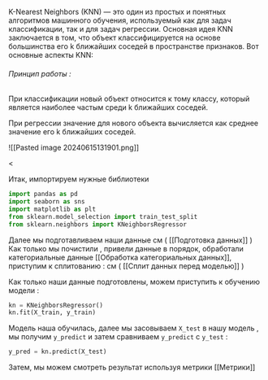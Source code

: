K-Nearest Neighbors (KNN) — это один из простых и понятных алгоритмов машинного обучения, используемый как для задач классификации, так и для задач регрессии. Основная идея KNN заключается в том, что объект классифицируется на основе большинства его k ближайших соседей в пространстве признаков. Вот основные аспекты KNN:

<h6>Принцип работы :</h6>
При классификации новый объект относится к тому классу, который является наиболее частым среди k ближайших соседей.

При регрессии значение для нового объекта вычисляется как среднее значение его k ближайших соседей.

![[Pasted image 20240615131901.png]]

<

Итак, импортируем нужные библиотеки 

```python 
import pandas as pd
import seaborn as sns
import matplotlib as plt
from sklearn.model_selection import train_test_split
from sklearn.neighbors import KNeighborsRegressor
```

Далее мы подготавливаем наши данные см ( [[Подготовка данных]] )
Как только мы почистили , привели данные в порядок, обработали категориальные данные [[Обработка категориальных данных]],  приступим к сплитованию :
см ( [[Сплит данных перед моделью]] )

Как только наши данные подготовлены, можем приступить к обучению модели : 

```python 
kn = KNeighborsRegressor()
kn.fit(X_train, y_train)
```

Модель наша обучилась, далее мы засовываем `X_test` в нашу модель , мы получим `y_predict` и затем сравниваем `y_predict` с `y_test` : 

```python 
y_pred = kn.predict(X_test)
```

Затем, мы можем смотреть результат используя метрики [[Метрики]]
